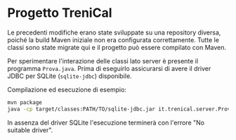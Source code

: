 Progetto **TreniCal**
===================

Le precedenti modifiche erano state sviluppate su una repository diversa,
poiché la build Maven iniziale non era configurata correttamente. Tutte le
classi sono state migrate qui e il progetto può essere compilato con Maven.

Per sperimentare l'interazione delle classi lato server è presente il programma
`Prova.java`. Prima di eseguirlo assicurarsi di avere il driver JDBC per SQLite
(`sqlite-jdbc`) disponibile.

Compilazione ed esecuzione di esempio:

```bash
mvn package
java -cp target/classes:PATH/TO/sqlite-jdbc.jar it.trenical.server.Prova
```

In assenza del driver SQLite l'esecuzione terminerà con l'errore
"No suitable driver".

